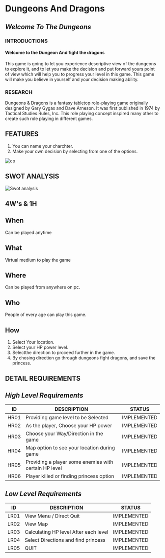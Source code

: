 # Dungeons And Dragons
## _Welcome To The Dungeons_

### INTRODUCTIONS
#### Welcome to the Dungeon And fight the dragons
This game is going to let you experience descriptive view of the dungeons to explore it,
and to let you make the decision and put forward yours point of view which will help you
to progress your level in this game. This game will make you believe in yourself and your 
decision making ability.

### RESEARCH
Dungeons & Dragons is a fantasy tabletop role-playing game originally designed by Gary Gygax and Dave Arneson. 
It was first published in 1974 by Tactical Studies Rules, Inc. This role playing concept inspired many other to
create such role playing in different games.

## FEATURES
1.  You can name your charchter.
2.  Make your own decision by selecting from one of the options. 

![cp](https://sm.ign.com/ign_in/feature/h/how-to-sta/how-to-start-playing-dungeons-dragons_t3ms.jpg)

## SWOT ANALYSIS

![Swot analysis](https://user-images.githubusercontent.com/94234340/142841346-cf78f218-9b77-4a85-b0c2-c9fb8b4289b9.png)

## 4W's & 1H
 
## When
   Can be played anytime
   
## What
   Virtual medium to play the game

## Where
   Can be played from anywhere on pc.
## Who
   People of every age can play this game.
## How   
1. Select Your location.
2. Select your HP power level.
3. Selectthe direction to proceed further in the game.
4. By chosing direction go through dungeons fight dragons, and save the princess. 

## DETAIL REQUIREMENTS
## *High Level Requirements* 
ID  | DESCRIPTION                           | STATUS
----|---------------------------------------|-------
HR01| Providing game level to be Selected     | IMPLEMENTED
HR02| As the player, Choose your HP power | IMPLEMENTED
HR03| Choose your Way/Direction in the game | IMPLEMENTED
HR04| Map option to see your location during game | IMPLEMENTED
HR05| Providing a player some enemies with certain HP level | IMPLEMENTED
HR06| Player killed or finding princess option | IMPLEMENTED
## *Low Level Requirements* 
ID  | DESCRIPTION                           | STATUS
----|---------------------------------------|-------
LR01| View Menu / Direct Quit    | IMPLEMENTED
LR02| View Map | IMPLEMENTED
LR03| Calculating HP level After each level | IMPLEMENTED
LR04| Select Directions and find princess | IMPLEMENTED
LR05| QUIT | IMPLEMENTED
